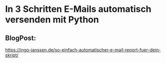 # In 3 Schritten E-Mails automatisch versenden mit Python
## BlogPost:
https://ingo-janssen.de/so-einfach-automatischer-e-mail-report-fuer-dein-skript/

